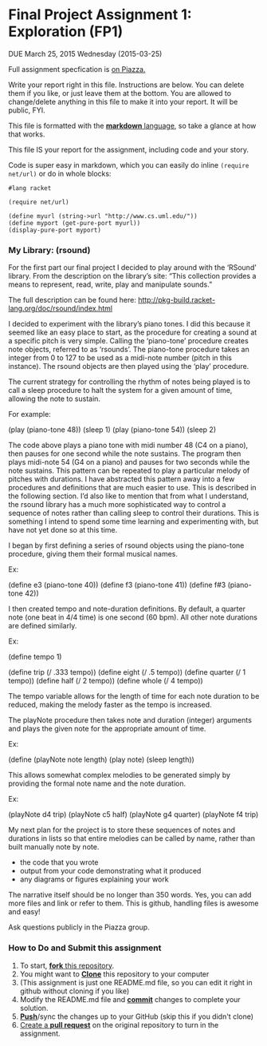 # Final Project Assignment 1: Exploration (FP1) 
DUE March 25, 2015 Wednesday (2015-03-25)

Full assignment specfication is [on Piazza.][piazza]

Write your report right in this file. Instructions are below. You can delete them if you like, or just leave them at the bottom.
You are allowed to change/delete anything in this file to make it into your report. It will be public, FYI.

This file is formatted with the [**markdown** language][markdown], so take a glance at how that works.

This file IS your report for the assignment, including code and your story.

Code is super easy in markdown, which you can easily do inline `(require net/url)` or do in whole blocks:
```
#lang racket

(require net/url)

(define myurl (string->url "http://www.cs.uml.edu/"))
(define myport (get-pure-port myurl))
(display-pure-port myport)
```

### My Library: (rsound)

For the first part our final project I decided to play around with the ‘RSound’ library.  From the description on the library’s site: “This collection provides a means to represent, read, write, play and manipulate sounds.”

The full description can be found here: http://pkg-build.racket-lang.org/doc/rsound/index.html

I decided to experiment with the library’s piano tones.  I did this because it seemed like an easy place to start, as the procedure for creating a sound at a specific pitch is very simple. Calling the ‘piano-tone’ procedure creates note objects, referred to as ‘rsounds’. The piano-tone procedure takes an integer from 0 to 127 to be used as a midi-note number (pitch in this instance).  The rsound objects are then played using the ‘play’ procedure. 

The current strategy for controlling the rhythm of notes being played is to call a sleep procedure to halt the system for a given amount of time, allowing the note to sustain.

For example:

(play (piano-tone 48))
(sleep 1)
(play (piano-tone 54))
(sleep 2)

The code above plays a piano tone with midi number 48 (C4 on a piano), then pauses for one second while the note sustains. The program then plays midi-note 54 (G4 on a piano) and pauses for two seconds while the note sustains. This pattern can be repeated to play a particular melody of pitches with durations. I have abstracted this pattern away into a few procedures and definitions that are much easier to use. This is described in the following section. I’d also like to mention that from what I understand, the rsound library has a much more sophisticated way to control a sequence of notes rather than calling sleep to control their durations. This is something I intend to spend some time learning and experimenting with, but have not yet done so at this time. 

I began by first defining a series of rsound objects using the piano-tone procedure, giving them their formal musical names. 

Ex:

(define e3 (piano-tone 40))
(define f3 (piano-tone 41))
(define f#3 (piano-tone 42))

I then created tempo and note-duration definitions. By default, a quarter note (one beat in 4/4 time) is one second (60 bpm). All other note durations are defined similarly. 

Ex:

(define tempo 1)

(define trip (/ .333 tempo))
(define eight (/ .5 tempo))
(define quarter (/ 1 tempo))
(define half (/ 2 tempo))
(define whole (/ 4 tempo))

The tempo variable allows for the length of time for each note duration to be reduced, making the melody faster as the tempo is increased. 

The playNote procedure then takes note and duration (integer) arguments and plays the given note for the appropriate amount of time. 

Ex:

  (define (playNote note length)
  (play note)
  (sleep length))

This allows somewhat complex melodies to be generated simply by providing the formal note name and the note duration.

Ex:

(playNote d4 trip)
(playNote c5 half)
(playNote g4 quarter)
(playNote f4 trip)

My next plan for the project is to store these sequences of notes and durations in lists so that entire melodies can be called by name, rather than built manually note by note. 

* the code that you wrote
* output from your code demonstrating what it produced
* any diagrams or figures explaining your work 
 
The narrative itself should be no longer than 350 words. Yes, you can add more files and link or refer to them. This is github, handling files is awesome and easy!

Ask questions publicly in the Piazza group.

### How to Do and Submit this assignment

1. To start, [**fork** this repository][forking].
1. You might want to [**Clone**][ref-clone] this repository to your computer
  2. (This assignment is just one README.md file, so you can edit it right in github without cloning if you like)
1. Modify the README.md file and [**commit**][ref-commit] changes to complete your solution.
1. [**Push**][ref-push]/sync the changes up to your GitHub (skip this if you didn't clone)
1. [Create a **pull request**][pull-request] on the original repository to turn in the assignment.

<!-- Links -->
[piazza]: https://piazza.com/class/i55is8xqqwhmr?cid=411
[markdown]: https://help.github.com/articles/markdown-basics/
[forking]: https://guides.github.com/activities/forking/
[ref-clone]: http://gitref.org/creating/#clone
[ref-commit]: http://gitref.org/basic/#commit
[ref-push]: http://gitref.org/remotes/#push
[pull-request]: https://help.github.com/articles/creating-a-pull-request
